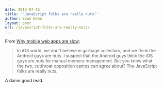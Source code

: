 ```yaml
---
date: 2013-07-15
title: '"JavaScript folks are really nuts"'
author: Evan Hahn
layout: post
url: /javascript-folks-are-really-nuts/
---
```


From [Why mobile web apps are slow](http://sealedabstract.com/rants/why-mobile-web-apps-are-slow/):

> In iOS world, we don't believe in garbage collectors, and we think the Android guys are nuts. I suspect that the Android guys think the iOS guys are nuts for manual memory management. But you know what the two, cutthroat opposition camps can agree about? The JavaScript folks are really nuts.

A damn good read.
